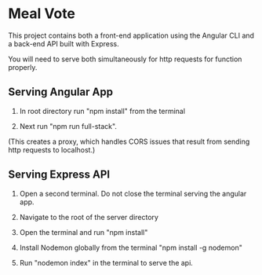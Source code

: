 # Meal Vote

This project contains both a front-end application using the Angular CLI
and a back-end API built with Express.


You will need to serve both simultaneously for http requests for function
properly.


## Serving Angular App

1. In root directory run "npm install" from the terminal

2. Next run "npm run full-stack".

(This creates a proxy, which handles CORS issues that result from sending
http requests to localhost.)



## Serving Express API

1. Open a second terminal. Do not close the terminal serving the angular app.

2. Navigate to the root of the server directory

3. Open the terminal and run "npm install"

4. Install Nodemon globally from the terminal "npm install -g nodemon"

5. Run "nodemon index" in the terminal to serve the api.
